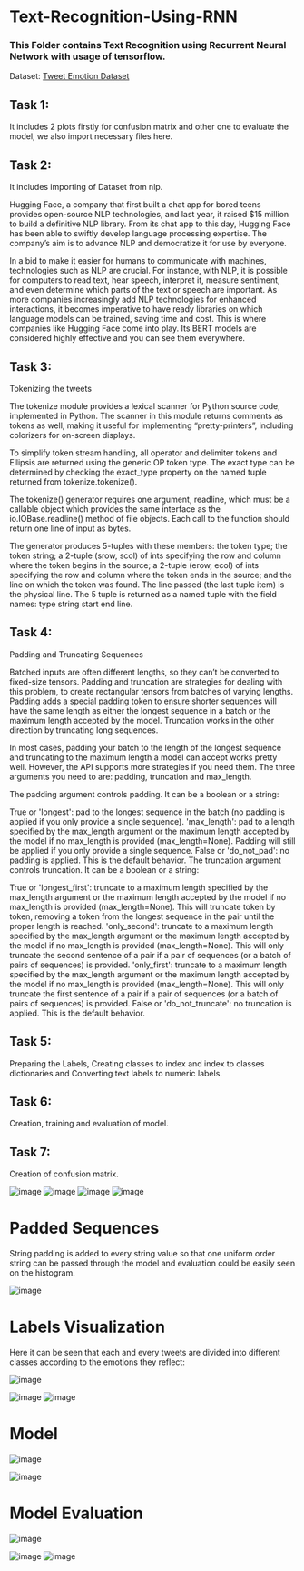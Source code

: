 # Text-Recognition-Using-RNN

### This Folder contains Text Recognition using Recurrent Neural Network with usage of tensorflow.

Dataset: [Tweet Emotion Dataset](https://github.com/dair-ai/emotion_dataset)

## Task 1:
It includes 2 plots firstly for confusion matrix and other one to evaluate the model, we also import necessary files here.

## Task 2:
It includes importing of Dataset from nlp.

Hugging Face, a company that first built a chat app for bored teens provides open-source NLP technologies, and last year, it raised $15 million to build a definitive NLP library. From its chat app to this day, Hugging Face has been able to swiftly develop language processing expertise. The company’s aim is to advance NLP and democratize it for use by everyone.

In a bid to make it easier for humans to communicate with machines, technologies such as NLP are crucial. For instance, with NLP, it is possible for computers to read text, hear speech, interpret it, measure sentiment, and even determine which parts of the text or speech are important. As more companies increasingly add NLP technologies for enhanced interactions, it becomes imperative to have ready libraries on which language models can be trained, saving time and cost. This is where companies like Hugging Face come into play. Its BERT models are considered highly effective and you can see them everywhere.

## Task 3:
Tokenizing the tweets

The tokenize module provides a lexical scanner for Python source code, implemented in Python. The scanner in this module returns comments as tokens as well, making it useful for implementing “pretty-printers”, including colorizers for on-screen displays.

To simplify token stream handling, all operator and delimiter tokens and Ellipsis are returned using the generic OP token type. The exact type can be determined by checking the exact_type property on the named tuple returned from tokenize.tokenize().

The tokenize() generator requires one argument, readline, which must be a callable object which provides the same interface as the io.IOBase.readline() method of file objects. Each call to the function should return one line of input as bytes.

The generator produces 5-tuples with these members: the token type; the token string; a 2-tuple (srow, scol) of ints specifying the row and column where the token begins in the source; a 2-tuple (erow, ecol) of ints specifying the row and column where the token ends in the source; and the line on which the token was found. The line passed (the last tuple item) is the physical line. The 5 tuple is returned as a named tuple with the field names: type string start end line.

## Task 4:
Padding and Truncating Sequences

Batched inputs are often different lengths, so they can’t be converted to fixed-size tensors. Padding and truncation are strategies for dealing with this problem, to create rectangular tensors from batches of varying lengths. Padding adds a special padding token to ensure shorter sequences will have the same length as either the longest sequence in a batch or the maximum length accepted by the model. Truncation works in the other direction by truncating long sequences.

In most cases, padding your batch to the length of the longest sequence and truncating to the maximum length a model can accept works pretty well. However, the API supports more strategies if you need them. The three arguments you need to are: padding, truncation and max_length.

The padding argument controls padding. It can be a boolean or a string:

True or 'longest': pad to the longest sequence in the batch (no padding is applied if you only provide a single sequence).
'max_length': pad to a length specified by the max_length argument or the maximum length accepted by the model if no max_length is provided (max_length=None). Padding will still be applied if you only provide a single sequence.
False or 'do_not_pad': no padding is applied. This is the default behavior.
The truncation argument controls truncation. It can be a boolean or a string:

True or 'longest_first': truncate to a maximum length specified by the max_length argument or the maximum length accepted by the model if no max_length is provided (max_length=None). This will truncate token by token, removing a token from the longest sequence in the pair until the proper length is reached.
'only_second': truncate to a maximum length specified by the max_length argument or the maximum length accepted by the model if no max_length is provided (max_length=None). This will only truncate the second sentence of a pair if a pair of sequences (or a batch of pairs of sequences) is provided.
'only_first': truncate to a maximum length specified by the max_length argument or the maximum length accepted by the model if no max_length is provided (max_length=None). This will only truncate the first sentence of a pair if a pair of sequences (or a batch of pairs of sequences) is provided.
False or 'do_not_truncate': no truncation is applied. This is the default behavior.

## Task 5:
Preparing the Labels, Creating classes to index and index to classes dictionaries and Converting text labels to numeric labels.

## Task 6:
Creation, training and evaluation of model.

## Task 7:
Creation of confusion matrix.

![image](https://user-images.githubusercontent.com/86974424/171842740-f9c79091-7c29-4d8a-bff3-45e79e5e53c6.png)
![image](https://user-images.githubusercontent.com/86974424/171842780-d50738e9-a0e1-4abe-b3e3-1e3b4074d6b7.png)
![image](https://user-images.githubusercontent.com/86974424/171842817-70e88aba-a881-40f7-b3d2-d6a1e30e6202.png)
![image](https://user-images.githubusercontent.com/86974424/171842847-33152db6-264c-4d3f-bf35-fa14cd2ff085.png)

# Padded Sequences

String padding is added to every string value so that one uniform order string can be passed through the model and evaluation could be easily seen on the histogram.

![image](https://user-images.githubusercontent.com/86974424/171843311-305bbf83-b7f9-4c4e-96d5-6021f9b25969.png)

# Labels Visualization

Here it can be seen that each and every tweets are divided into different classes according to the emotions they reflect: 

![image](https://user-images.githubusercontent.com/86974424/171843377-370215c1-7fbf-4ecd-8eae-5dfd07a4f394.png)

![image](https://user-images.githubusercontent.com/86974424/171843607-fb6bc0c0-a041-4104-85fd-ca948a1857ac.png)
![image](https://user-images.githubusercontent.com/86974424/171843631-219bd606-19c7-4e85-9612-82b35e2b6fa8.png)

# Model
![image](https://user-images.githubusercontent.com/86974424/171843507-17655e7a-2ab8-4758-b1e9-93cda10cb2e4.png)

![image](https://user-images.githubusercontent.com/86974424/171843683-67ff9b8c-17db-4127-95c8-fe31ae7a07a9.png)

# Model Evaluation
![image](https://user-images.githubusercontent.com/86974424/171843556-5bfcb43d-e917-4622-bfa0-3147b1ba5f0d.png)

![image](https://user-images.githubusercontent.com/86974424/171843715-5be217c4-d607-47ad-b0aa-79e47e78de02.png)
![image](https://user-images.githubusercontent.com/86974424/171843745-4295f943-bd81-41e5-b63c-9591ccbd9450.png)

